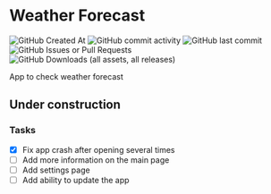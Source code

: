 # Weather Forecast
![GitHub Created At](https://img.shields.io/github/created-at/untried-duck61/weather_android?style=flat-square)
![GitHub commit activity](https://img.shields.io/github/commit-activity/t/untried-duck61/weather_android?style=flat-square)
![GitHub last commit](https://img.shields.io/github/last-commit/untried-duck61/weather_android?style=flat-square)
![GitHub Issues or Pull Requests](https://img.shields.io/github/issues/untried-duck61/weather_android?style=flat-square)
![GitHub Downloads (all assets, all releases)](https://img.shields.io/github/downloads/untried-duck61/weather_android/total?style=flat-square)
<!--![Cirrus CI - Default Branch Build Status](https://img.shields.io/cirrus/github/untried-duck61/weather_android?style=flat-square)<br-->
App to check weather forecast

## Under construction
### Tasks
 - [x] Fix app crash after opening several times
 - [ ] Add more information on the main page
 - [ ] Add settings page
  - [ ] Add ability to update the app
